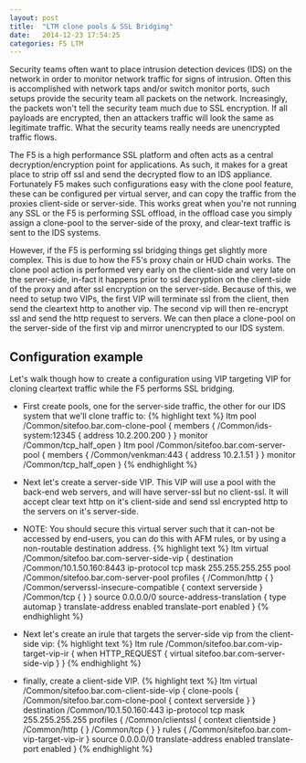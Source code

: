 ```yaml
---
layout: post
title:  "LTM clone pools & SSL Bridging"
date:   2014-12-23 17:54:25
categories: F5 LTM
---
```


Security teams often want to place intrusion detection devices (IDS) on the network in order to monitor network traffic for signs of intrusion.  Often this is accomplished with network taps and/or switch monitor ports, such setups provide the security team all packets on the network.  Increasingly, the packets won't tell the security team much due to SSL encryption.  If all payloads are encrypted, then an attackers traffic will look the same as legitimate traffic.  What the security teams really needs are unencrypted traffic flows.

The F5 is a high performance SSL platform and often acts as a central decryption/encryption point for applications.  As such, it makes for a great place to strip off ssl and send the decrypted flow to an IDS appliance.  Fortunately F5 makes such configurations easy with the clone pool feature, these can be configured per virtual server, and can copy the traffic from the proxies client-side or server-side.  This works great when you're not running any SSL or the F5 is performing SSL offload, in the offload case you simply assign a clone-pool to the server-side of the proxy, and clear-text traffic is sent to the IDS systems.

However, if the F5 is performing ssl bridging things get slightly more complex.  This is due to how the F5's proxy chain or HUD chain works.  The clone pool action is performed very early on the client-side and very late on the server-side, in-fact it happens prior to ssl decryption on the client-side of the proxy and after ssl encryption on the server-side.  Because of this, we need to setup two VIPs, the first VIP will terminate ssl from the client, then send the cleartext http to another vip.  The second vip will then re-encrypt ssl and send the http request to servers.  We can then place a clone-pool on the server-side of the first vip and mirror unencrypted to our IDS system.


## Configuration example

Let's walk though how to create a configuration using VIP targeting VIP for cloning cleartext traffic while the F5 performs SSL bridging.


* First create pools, one for the server-side traffic, the other for our IDS system that we'll clone traffic to:
{% highlight text %}
ltm pool /Common/sitefoo.bar.com-clone-pool {
    members {
        /Common/ids-system:12345 {
            address 10.2.200.200
        }
    }
    monitor /Common/tcp_half_open
}
ltm pool /Common/sitefoo.bar.com-server-pool {
    members {
        /Common/venkman:443 {
            address 10.2.1.51
        }
    }
    monitor /Common/tcp_half_open
}
{% endhighlight %}

* Next let's create a server-side VIP.  This VIP will use a pool with the back-end web servers, and will have server-ssl but no client-ssl.  It will accept clear text http on it's client-side and send ssl encrypted http to the servers on it's server-side.
* NOTE: You should secure this virtual server such that it can-not be accessed by end-users, you can do this with AFM rules, or by using a non-routable destination address.
{% highlight text %}
ltm virtual /Common/sitefoo.bar.com-server-side-vip {
    destination /Common/10.1.50.160:8443
    ip-protocol tcp
    mask 255.255.255.255
    pool /Common/sitefoo.bar.com-server-pool
    profiles {
        /Common/http { }
        /Common/serverssl-insecure-compatible {
            context serverside
        }
        /Common/tcp { }
    }
    source 0.0.0.0/0
    source-address-translation {
        type automap
    }
    translate-address enabled
    translate-port enabled
}
{% endhighlight %}


* Next let's create an irule that targets the server-side vip from the client-side vip:
{% highlight text %}
ltm rule /Common/sitefoo.bar.com-vip-target-vip-ir {
    when HTTP_REQUEST {
    virtual sitefoo.bar.com-server-side-vip
}
}
{% endhighlight %}

* finally, create a client-side VIP.
{% highlight text %}
ltm virtual /Common/sitefoo.bar.com-client-side-vip {
    clone-pools {
        /Common/sitefoo.bar.com-clone-pool {
            context serverside
        }
    }
    destination /Common/10.1.50.160:443
    ip-protocol tcp
    mask 255.255.255.255
    profiles {
        /Common/clientssl {
            context clientside
        }
        /Common/http { }
        /Common/tcp { }
    }
    rules {
        /Common/sitefoo.bar.com-vip-target-vip-ir
    }
    source 0.0.0.0/0
    translate-address enabled
    translate-port enabled
}
{% endhighlight %}


